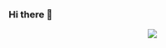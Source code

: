 ### Hi there 👋

<p align="center">
<img src="https://github-readme-stats.vercel.app/api?username=ParkSangBong&show_icons=true&theme=gruvbox&hide=["issues"]">

<!--
**ParkSangBong/ParkSangBong** is a ✨ _special_ ✨ repository because its `README.md` (this file) appears on your GitHub profile.

Here are some ideas to get you started:

- 🔭 I’m currently working on ...
- 🌱 I’m currently learning ...
- 👯 I’m looking to collaborate on ...
- 🤔 I’m looking for help with ...
- 💬 Ask me about ...
- 📫 How to reach me: ...
- 😄 Pronouns: ...
- ⚡ Fun fact: ...
-->
